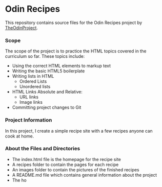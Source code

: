 <!-- Set up your README.md file and write a brief introduction describing what the current project is and what skills you will have demonstrated once you have completed it. (You can also do this as a self-reflection at the end of the project, which is a good way to review what you have learned.) -->

# Odin Recipes

This repository contains source files for the Odin Recipes project by  [TheOdinProject](https://www.theodinproject.com/ "TheOdinProject").

### Scope
The scope of the project is to practice the HTML topics covered in the curriculum so far. These topics include:
* Using the correct HTML elements to markup text
* Writing the basic HTML5 boilerplate
* Writing lists in HTML
    * Ordered Lists
    * Unordered lists
* HTML Links
    Absolute and Relative:
    * URL links
    * Image links
* Committing project changes to Git

### Project Information
In this project, I create a simple recipe site with a few recipes anyone can cook at home.

### About the Files and Directories
* The index.html file is the homepage for the recipe site
* A recipes folder to contain the pages for each recipe
* An images folder to contain the pictures of the finished recipes
* A README.md file which contains general information about the project
* The ho